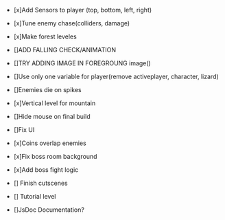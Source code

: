 - [x]Add Sensors to player (top, bottom, left, right)
- [x]Tune enemy chase(colliders, damage)
- [x]Make forest leveles
- []ADD FALLING CHECK/ANIMATION
- []TRY ADDING IMAGE IN FOREGROUNG image()
- []Use only one variable for player(remove activeplayer, character, lizard)
- []Enemies die on spikes
- [x]Vertical level for mountain
- []Hide mouse on final build
- []Fix UI
- [x]Coins overlap enemies
- [x]Fix boss room background
- [x]Add boss fight logic
- [] Finish cutscenes
- [] Tutorial level

- []JsDoc Documentation?